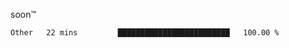 soon™️

<!--START_SECTION:waka-->

```txt
Other   22 mins         █████████████████████████   100.00 %
```

<!--END_SECTION:waka-->
